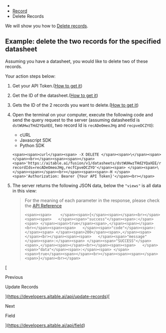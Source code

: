 -   [](https://developers.aitable.ai/)
-   [Record](https://developers.aitable.ai/api/record)
-   Delete Records

We will show you how to [Delete records](https://developers.aitable.ai/api/reference#operation/delete-records).

## Example: delete the two records for the specified datasheet[](https://developers.aitable.ai/api/create-records#example-delete-the-two-records-for-the-specified-datasheet "Direct link to Example: delete the two records for the specified datasheet")

Assuming you have a datasheet, you would like to delete two of these records.

Your action steps below:

1.  Get your API Token.([How to get it](https://developers.aitable.ai/api/quick-start#get-api-token))
    
2.  Get the ID of the datasheet.([How to get it](https://developers.aitable.ai/api/introduction#datasheetid))
    
3.  Gets the ID of the 2 records you want to delete.([How to get it](https://developers.aitable.ai/api/introduction#recordid))
    
4.  Open the terminal on your computer, execute the following code and send the query request to the server (assuming datasheetId is `dstWUHwzTHd2YQaXEE`, two record Id is `recADeOmeoJHg` and `recpveDCZYO`):
    
    -   cURL
    -   Javascript SDK
    -   Python SDK
    
    ```
    <span><span>curl</span><span> -X DELETE </span><span>\</span><span></span><br></span><span><span></span><span>'https://aitable.ai/fusion/v1/datasheets/dstWUHwzTHd2YQaXEE/records?recordIds=recADeOmeoJHg,recfCpveDCZYO'</span><span> </span><span>\</span><span></span><br></span><span><span>-H </span><span>'Authorization: Bearer {Your API Token}'</span><br></span>
    ```
    
5.  The server returns the following JSON data, below the `"views"` is all data in this view:
    
    > For the meaning of each parameter in the response, please check the [API Reference](https://developers.aitable.ai/api/reference#operation/delete-records)
    > 
    > ```
    > <span><span>    </span><span>{</span><span></span><br></span><span><span>   </span><span>"success"</span><span>:</span><span> </span><span>true</span><span>,</span><span></span><br></span><span><span>   </span><span>"code"</span><span>:</span><span> </span><span>200</span><span>,</span><span></span><br></span><span><span>   </span><span>"message"</span><span>:</span><span> </span><span>"SUCCESS"</span><span>,</span><span></span><br></span><span><span>   </span><span>"data"</span><span>:</span><span> </span><span>true</span><span></span><br></span><span><span></span><span>}</span><br></span>
    > ```
    

[

Previous

Update Records

](https://developers.aitable.ai/api/update-records)[

Next

Field

](https://developers.aitable.ai/api/field)